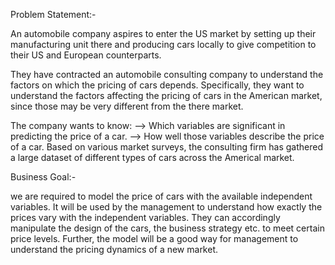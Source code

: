 Problem Statement:-

An automobile company aspires to enter the US market by setting up their manufacturing unit there and producing cars locally 
to give competition to their US and European counterparts. 

They have contracted an automobile consulting company to understand the factors on which the pricing of cars depends. 
Specifically, they want to understand the factors affecting the pricing of cars in the American market, 
since those may be very different from the there market. 
 
The company wants to know:
--> Which variables are significant in predicting the price of a car.
--> How well those variables describe the price of a car.
Based on various market surveys, the consulting firm has gathered a large dataset of different types of cars across the Americal market.


Business Goal:- 

we are required to model the price of cars with the available independent variables. 
It will be used by the management to understand how exactly the prices vary with the independent variables. 
They can accordingly manipulate the design of the cars, the business strategy etc. to meet certain price levels. 
Further, the model will be a good way for management to understand the pricing dynamics of a new market. 
